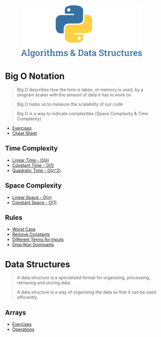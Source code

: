 <p align="center">
  <img src="./.github/docs/images/logo.png" width="400">
</p>

# Big O Notation 
> Big O describes how the time is taken, or memory is used, by a program scales with the amount of data it has to work on 

> Big O helps us to measure the scalability of our code

> Big O is a way to indicate complexities (Space Complexity & Time Complexity)

- [Exercises](https://github.com/LauraBeatris/algorithms-and-data-structures/tree/main/big_o_notation/exercises)
- [Cheat Sheet](https://github.com/LauraBeatris/algorithms-and-data-structures/tree/main/big_o_notation/big_o_cheat_sheet.pdf)

## Time Complexity
- [Linear Time - O(n)](https://github.com/LauraBeatris/algorithms-and-data-structures/tree/main/big_o_notation/time_complexity/linear_time.py)
- [Constant Time - O(1)](https://github.com/LauraBeatris/algorithms-and-data-structures/tree/main/big_o_notation/time_complexity/constant_time.py)
- [Quadratic Time - O(n^2)](https://github.com/LauraBeatris/algorithms-and-data-structures/tree/main/big_o_notation/time_complexity/quadratic_time.py)

## Space Complexity
- [Linear Space - O(n)](https://github.com/LauraBeatris/algorithms-and-data-structures/tree/main/big_o_notation/space_complexity/linear_space.py)
- [Constant Space - O(1)](https://github.com/LauraBeatris/algorithms-and-data-structures/tree/main/big_o_notation/space_complexity/constant_space.py)

## Rules
- [Worst Case](https://github.com/LauraBeatris/algorithms-and-data-structures/tree/main/big_o_notation/rules/worst_case.py)
- [Remove Constants](https://github.com/LauraBeatris/algorithms-and-data-structures/tree/main/big_o_notation/rules/remove_constants.py)
- [Different Terms for Inputs](https://github.com/LauraBeatris/algorithms-and-data-structures/tree/main/big_o_notation/rules/different_terms_for_inputs.py)
- [Drop Non Dominants](https://github.com/LauraBeatris/algorithms-and-data-structures/tree/main/big_o_notation/rules/drop_non_dominants.py)


# Data Structures
> A data structure is a specialized format for organizing, processing, retrieving and storing data.

> A data structure is a way of organizing the data so that it can be used efficiently. 

## Arrays

- [Exercises](https://github.com/LauraBeatris/algorithms-and-data-structures/tree/main/data_structures/arrays/exercises)
- [Operations](https://github.com/LauraBeatris/algorithms-and-data-structures/tree/main/data_structures/arrays/arrays_operations.py)
